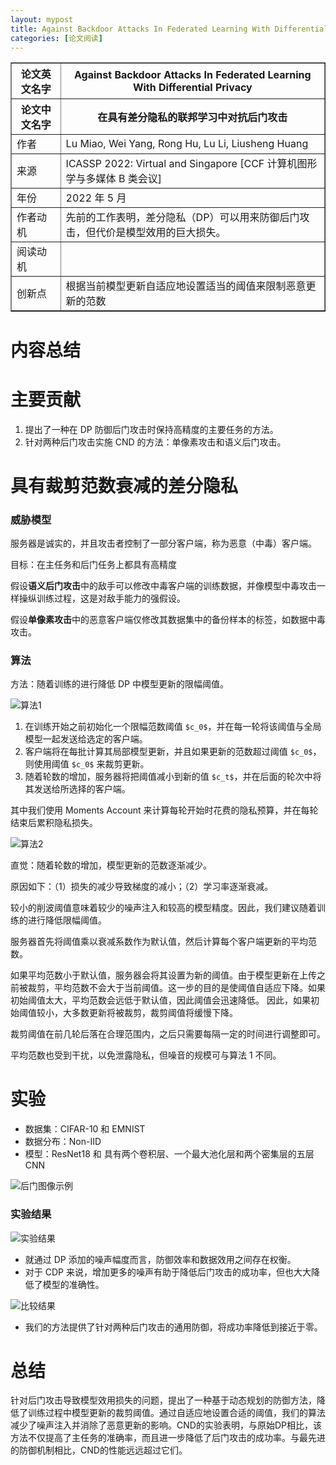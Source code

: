 ```yaml
---
layout: mypost
title: Against Backdoor Attacks In Federated Learning With Differential Privacy
categories: [论文阅读]
---
```


<table border="1">
    <tr>
        <th>论文英文名字</th>
        <th>Against Backdoor Attacks In Federated Learning With Differential Privacy</th>
    </tr>
    <tr>
        <th>论文中文名字</th>
        <th>在具有差分隐私的联邦学习中对抗后门攻击</th>
    </tr>
    <tr>
        <td>作者</td>
        <td>Lu Miao, Wei Yang, Rong Hu, Lu Li, Liusheng Huang</td>
    </tr>
    <tr>
        <td>来源</td>
        <td>ICASSP 2022: Virtual and Singapore [CCF 计算机图形学与多媒体 B 类会议]</td>
    </tr>
    <tr>
        <td>年份</td>
        <td>2022 年 5 月</td>
    </tr>
    <tr>
        <td>作者动机</td>
        <td>先前的工作表明，差分隐私（DP）可以用来防御后门攻击，但代价是模型效用的巨大损失。</td>
    </tr>
    <tr>
        <td>阅读动机</td>
        <td></td>
    </tr>
    <tr>
        <td>创新点</td>
        <td>根据当前模型更新自适应地设置适当的阈值来限制恶意更新的范数</td>
    </tr>
</table>

# 内容总结

# 主要贡献

1. 提出了一种在 DP 防御后门攻击时保持高精度的主要任务的方法。
2. 针对两种后门攻击实施 CND 的方法：单像素攻击和语义后门攻击。

# 具有裁剪范数衰减的差分隐私

### 威胁模型

服务器是诚实的，并且攻击者控制了一部分客户端，称为恶意（中毒）客户端。

目标：在主任务和后门任务上都具有高精度

假设**语义后门攻击**中的敌手可以修改中毒客户端的训练数据，并像模型中毒攻击一样操纵训练过程，这是对敌手能力的强假设。

假设**单像素攻击**中的恶意客户端仅修改其数据集中的备份样本的标签，如数据中毒攻击。

### 算法

方法：随着训练的进行降低 DP 中模型更新的限幅阈值。

![算法1](算法1.png)

1. 在训练开始之前初始化一个限幅范数阈值 `$c_0$`，并在每一轮将该阈值与全局模型一起发送给选定的客户端。
2. 客户端将在每批计算其局部模型更新，并且如果更新的范数超过阈值 `$c_0$`，则使用阈值 `$c_0$` 来裁剪更新。
3. 随着轮数的增加，服务器将把阈值减小到新的值 `$c_t$`，并在后面的轮次中将其发送给所选择的客户端。

其中我们使用 Moments Account 来计算每轮开始时花费的隐私预算，并在每轮结束后累积隐私损失。

![算法2](算法2.png)

直觉：随着轮数的增加，模型更新的范数逐渐减少。

原因如下：（1）损失的减少导致梯度的减小；（2）学习率逐渐衰减。

较小的削波阈值意味着较少的噪声注入和较高的模型精度。因此，我们建议随着训练的进行降低限幅阈值。

服务器首先将阈值乘以衰减系数作为默认值，然后计算每个客户端更新的平均范数。

如果平均范数小于默认值，服务器会将其设置为新的阈值。由于模型更新在上传之前被裁剪，平均范数不会大于当前阈值。这一步的目的是使阈值自适应下降。如果初始阈值太大，平均范数会远低于默认值，因此阈值会迅速降低。 因此，如果初始阈值较小，大多数更新将被裁剪，裁剪阈值将缓慢下降。 

裁剪阈值在前几轮后落在合理范围内，之后只需要每隔一定的时间进行调整即可。

平均范数也受到干扰，以免泄露隐私，但噪音的规模可与算法 1 不同。

# 实验

+ 数据集：CIFAR-10 和 EMNIST
+ 数据分布：Non-IID
+ 模型：ResNet18 和 具有两个卷积层、一个最大池化层和两个密集层的五层 CNN

![后门图像示例](后门图像示例.png)

### 实验结果

![实验结果](实验结果.png)

+ 就通过 DP 添加的噪声幅度而言，防御效率和数据效用之间存在权衡。
+ 对于 CDP 来说，增加更多的噪声有助于降低后门攻击的成功率，但也大大降低了模型的准确性。

![比较结果](比较结果.png)

+ 我们的方法提供了针对两种后门攻击的通用防御，将成功率降低到接近于零。


# 总结

针对后门攻击导致模型效用损失的问题，提出了一种基于动态规划的防御方法，降低了训练过程中模型更新的裁剪阈值。通过自适应地设置合适的阈值，我们的算法减少了噪声注入并消除了恶意更新的影响。CND的实验表明，与原始DP相比，该方法不仅提高了主任务的准确率，而且进一步降低了后门攻击的成功率。与最先进的防御机制相比，CND的性能远远超过它们。